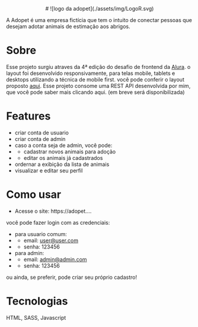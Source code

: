 <p align="center">
  # ![logo da adopet](./assets/img/LogoR.svg)
</p>

A Adopet é uma empresa fictícia que tem o intuito de conectar pessoas que desejam adotar animais de estimação aos abrigos.


# Sobre

Esse projeto surgiu atraves da 4ª edição do desafio de frontend da [Alura](alura.com).
o layout foi desenvolvido responsivamente, para telas mobile, tablets e desktops utilizando a técnica de mobile first. você pode conferir o layout proposto [aqui](https://www.figma.com/file/TlfkDoIu8uyjZNla1T8TpH/Challenge---Adopet?type=design&node-id=518-11&mode=design&t=D7XtrSZvzeuWPoMA-0). Esse projeto consome uma REST API desenvolvida por mim, que você pode saber mais clicando aqui. (em breve será disponibilizada)

# Features

* criar conta de usuario
* criar conta de  admin
* caso a conta seja de admin, você pode:
* * cadastrar novos animais para adoção
* * editar os animais já cadastrados
* ordernar a exibição da lista de animais
* visualizar e editar seu perfil


# Como usar


* Acesse o site: https://adopet....

 você pode fazer login com as credenciais:
* para usuario comum:
* * email: user@user.com
* * senha: 123456
* para admin:
* * email: admin@admin.com
* * senha: 123456

ou ainda, se preferir, pode criar seu próprio cadastro!

# Tecnologias

HTML, SASS, Javascript
